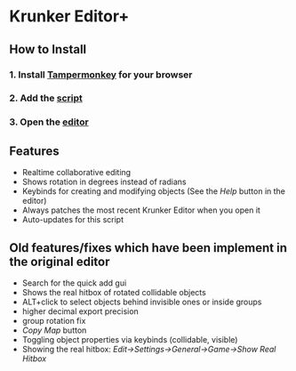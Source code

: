 # Krunker Editor+

## How to Install
### 1. Install [Tampermonkey](http://www.tampermonkey.net) for your browser
### 2. Add the [script](https://github.com/j4k0xb/Krunker-Editor-Plus/raw/master/userscript.user.js)
### 3. Open the [editor](https://krunker.io/editor.html)

## Features
- Realtime collaborative editing
- Shows rotation in degrees instead of radians
- Keybinds for creating and modifying objects (See the *Help* button in the editor)
- Always patches the most recent Krunker Editor when you open it
- Auto-updates for this script

## Old features/fixes which have been implement in the original editor
- Search for the quick add gui
- Shows the real hitbox of rotated collidable objects
- ALT+click to select objects behind invisible ones or inside groups
- higher decimal export precision
- group rotation fix
- *Copy Map* button
- Toggling object properties via keybinds (collidable, visible)
- Showing the real hitbox: *Edit→Settings→General→Game→Show Real Hitbox*
